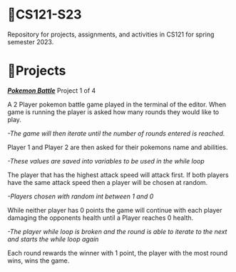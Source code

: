 # 📁**CS121-S23**
Repository for projects, assignments, and activities in CS121 for spring semester 2023.


# 🔨Projects
**_[Pokemon Battle](https://github.com/Oluwa-Temmy/CS121-S23/tree/main/Projects/Project1)_**
Project 1 of 4

A 2 Player pokemon battle game played in the terminal of the editor. When game is running the player is asked how
many rounds they would like to play. 

_-The game will then iterate until the number of rounds entered is reached._

Player 1 and Player 2 are then asked for their pokemons name and abilities. 

_-These values are saved into variables to be used in the while loop_

The player that has the highest attack speed will attack first. If both players have the same attack speed 
then a player will be chosen at random. 

_-Players chosen with random int between 1 and 0_

While neither player has 0 points the game will continue with each player damaging the opponents
health until a Player reaches 0 health.

_-The player while loop is broken and the round is able to iterate to the next and starts the while loop again_

Each round rewards the winner with 1 point, the player with the most round wins, wins the game.



